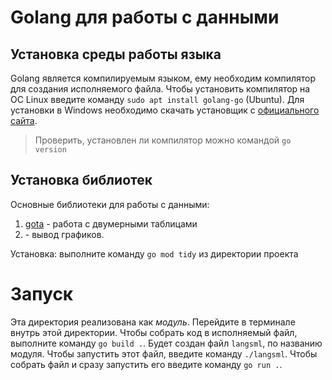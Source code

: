 # Golang для работы с данными

## Установка среды работы языка
Golang является компилируемым языком, ему необходим компилятор для создания исполняемого файла. Чтобы установить компилятор на ОС Linux введите команду `sudo apt install golang-go` (Ubuntu). Для установки в Windows необходимо скачать установщик с [официального сайта](https://go.dev/doc/install).

> Проверить, установлен ли компилятор можно командой `go version`

## Установка библиотек

Основные библиотеки для работы с данными:

1. [gota](https://github.com/go-gota/gota) - работа с двумерными таблицами
2. []() - вывод графиков.

Установка: выполните команду `go mod tidy` из директории проекта

# Запуск

Эта директория реализована как *модуль*. Перейдите в терминале внутрь этой директории. Чтобы собрать код в исполняемый файл, выполните команду `go build .`. Будет создан файл `langsml`, по названию модуля. Чтобы запустить этот файл, введите команду `./langsml`. Чтобы собрать файл и сразу запустить его введите команду `go run .`.